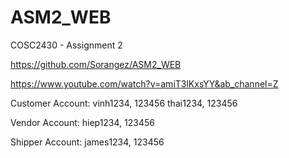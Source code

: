# ASM2_WEB
COSC2430 - Assignment 2

https://github.com/Sorangez/ASM2_WEB

https://www.youtube.com/watch?v=amiT3lKxsYY&ab_channel=Z

Customer Account:
vinh1234, 123456
thai1234, 123456

Vendor Account:
hiep1234, 123456

Shipper Account:
james1234, 123456
